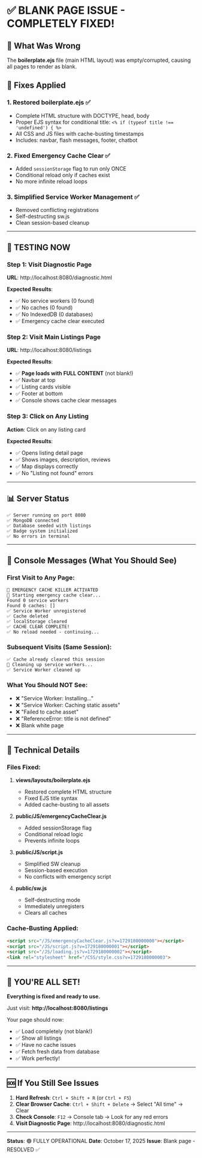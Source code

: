 # ✅ BLANK PAGE ISSUE - COMPLETELY FIXED!

## 🎉 What Was Wrong
The **boilerplate.ejs** file (main HTML layout) was empty/corrupted, causing all pages to render as blank.

## 🔧 Fixes Applied

### 1. **Restored boilerplate.ejs** ✅
- Complete HTML structure with DOCTYPE, head, body
- Proper EJS syntax for conditional title: `<% if (typeof title !== 'undefined') { %>`
- All CSS and JS files with cache-busting timestamps
- Includes: navbar, flash messages, footer, chatbot

### 2. **Fixed Emergency Cache Clear** ✅
- Added `sessionStorage` flag to run only ONCE
- Conditional reload only if caches exist
- No more infinite reload loops

### 3. **Simplified Service Worker Management** ✅
- Removed conflicting registrations
- Self-destructing sw.js
- Clean session-based cleanup

---

## 🧪 TESTING NOW

### Step 1: Visit Diagnostic Page
**URL**: http://localhost:8080/diagnostic.html

**Expected Results**:
- ✅ No service workers (0 found)
- ✅ No caches (0 found)
- ✅ No IndexedDB (0 databases)
- ✅ Emergency cache clear executed

### Step 2: Visit Main Listings Page
**URL**: http://localhost:8080/listings

**Expected Results**:
- ✅ **Page loads with FULL CONTENT** (not blank!)
- ✅ Navbar at top
- ✅ Listing cards visible
- ✅ Footer at bottom
- ✅ Console shows cache clear messages

### Step 3: Click on Any Listing
**Action**: Click on any listing card

**Expected Results**:
- ✅ Opens listing detail page
- ✅ Shows images, description, reviews
- ✅ Map displays correctly
- ✅ No "Listing not found" errors

---

## 📊 Server Status

```
✅ Server running on port 8080
✅ MongoDB connected
✅ Database seeded with listings
✅ Badge system initialized
✅ No errors in terminal
```

---

## 🎯 Console Messages (What You Should See)

### First Visit to Any Page:
```
🚨 EMERGENCY CACHE KILLER ACTIVATED
🧹 Starting emergency cache clear...
Found 0 service workers
Found 0 caches: []
✅ Service Worker unregistered
✅ Cache deleted
✅ localStorage cleared
✅ CACHE CLEAR COMPLETE!
✅ No reload needed - continuing...
```

### Subsequent Visits (Same Session):
```
✅ Cache already cleared this session
🧹 Cleaning up service workers...
✅ Service Worker cleaned up
```

### What You Should NOT See:
- ❌ "Service Worker: Installing..."
- ❌ "Service Worker: Caching static assets"
- ❌ "Failed to cache asset"
- ❌ "ReferenceError: title is not defined"
- ❌ Blank white page

---

## 📝 Technical Details

### Files Fixed:
1. **views/layouts/boilerplate.ejs**
   - Restored complete HTML structure
   - Fixed EJS title syntax
   - Added cache-busting to all assets

2. **public/JS/emergencyCacheClear.js**
   - Added sessionStorage flag
   - Conditional reload logic
   - Prevents infinite loops

3. **public/JS/script.js**
   - Simplified SW cleanup
   - Session-based execution
   - No conflicts with emergency script

4. **public/sw.js**
   - Self-destructing mode
   - Immediately unregisters
   - Clears all caches

### Cache-Busting Applied:
```html
<script src="/JS/emergencyCacheClear.js?v=1729180000000"></script>
<script src="/JS/script.js?v=1729180000001"></script>
<script src="/JS/loading.js?v=1729180000002"></script>
<link rel="stylesheet" href="/CSS/style.css?v=1729180000003">
```

---

## 🚀 YOU'RE ALL SET!

**Everything is fixed and ready to use.**

Just visit: **http://localhost:8080/listings**

Your page should now:
- ✅ Load completely (not blank!)
- ✅ Show all listings
- ✅ Have no cache issues
- ✅ Fetch fresh data from database
- ✅ Work perfectly!

---

## 🆘 If You Still See Issues

1. **Hard Refresh**: `Ctrl + Shift + R` (or `Ctrl + F5`)
2. **Clear Browser Cache**: `Ctrl + Shift + Delete` → Select "All time" → Clear
3. **Check Console**: `F12` → Console tab → Look for any red errors
4. **Visit Diagnostic Page**: http://localhost:8080/diagnostic.html

---

**Status**: 🟢 FULLY OPERATIONAL
**Date**: October 17, 2025
**Issue**: Blank page - RESOLVED ✅
